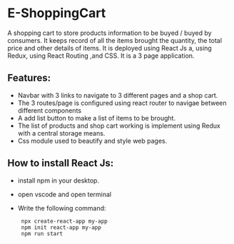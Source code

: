 # E-ShoppingCart

A shopping cart to store products information to be buyed / buyed by consumers. It keeps record of all the items brought the quantity, the total price and other details of items. It is deployed using React Js a, using Redux, using React Routing ,and CSS. It is a 3 page application. 

## Features:
*  Navbar with 3 links  to navigate to 3 different pages and a shop cart.
*  The 3 routes/page is configured using react router to navigae between different components
*  A add list button to make a list of items to be brought.
*  The list of products and shop cart working is implement using Redux with a central storage means.
*  Css module used to beautify and style web pages. 

## How to install React Js:
* install npm in your desktop.
* open vscode and open terminal
* Write the following command:
  
       npx create-react-app my-app
       npm init react-app my-app
       npm run start
        
